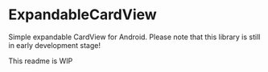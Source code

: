 # ExpandableCardView
Simple expandable CardView for Android.
Please note that this library is still in early development stage!

This readme is WIP
